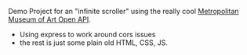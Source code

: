 Demo Project for an "infinite scroller" using the really cool [Metropolitan Museum of Art Open API](https://metmuseum.github.io).

- Using express to work around cors issues
- the rest is just some plain old HTML, CSS, JS.
